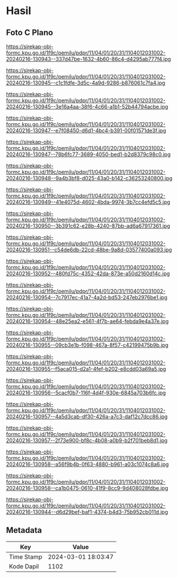 # Hasil

## Foto C Plano

https://sirekap-obj-formc.kpu.go.id/1f9c/pemilu/pdpr/11/04/01/20/31/1104012031002-20240216-130943--337d47be-1632-4b60-86c4-d4295ab777f4.jpg

https://sirekap-obj-formc.kpu.go.id/1f9c/pemilu/pdpr/11/04/01/20/31/1104012031002-20240216-130945--c1c1fdfe-3d5c-4a9d-9286-b876061c7fa4.jpg

https://sirekap-obj-formc.kpu.go.id/1f9c/pemilu/pdpr/11/04/01/20/31/1104012031002-20240216-130945--3e16a4aa-38f6-4c66-a1b1-52b44794acbe.jpg

https://sirekap-obj-formc.kpu.go.id/1f9c/pemilu/pdpr/11/04/01/20/31/1104012031002-20240216-130947--e7f08450-d6d1-4bc4-b391-00f01571de3f.jpg

https://sirekap-obj-formc.kpu.go.id/1f9c/pemilu/pdpr/11/04/01/20/31/1104012031002-20240216-130947--78b6fc77-3689-4050-bed1-b2d8379c98c0.jpg

https://sirekap-obj-formc.kpu.go.id/1f9c/pemilu/pdpr/11/04/01/20/31/1104012031002-20240216-130948--9a4b3bf8-d025-43a0-b142-c36253240800.jpg

https://sirekap-obj-formc.kpu.go.id/1f9c/pemilu/pdpr/11/04/01/20/31/1104012031002-20240216-130949--41e4075d-4602-4bda-9974-3b7cc4efd5c5.jpg

https://sirekap-obj-formc.kpu.go.id/1f9c/pemilu/pdpr/11/04/01/20/31/1104012031002-20240216-130950--3b391c62-e28b-4240-87bb-ad6a67917361.jpg

https://sirekap-obj-formc.kpu.go.id/1f9c/pemilu/pdpr/11/04/01/20/31/1104012031002-20240216-130951--c54de6db-22cd-48be-9a8d-03577400a093.jpg

https://sirekap-obj-formc.kpu.go.id/1f9c/pemilu/pdpr/11/04/01/20/31/1104012031002-20240216-130952--480fd75c-4352-42da-873e-a50d2160d14c.jpg

https://sirekap-obj-formc.kpu.go.id/1f9c/pemilu/pdpr/11/04/01/20/31/1104012031002-20240216-130954--7c7917ec-41a7-4a2d-bd53-247eb2976be1.jpg

https://sirekap-obj-formc.kpu.go.id/1f9c/pemilu/pdpr/11/04/01/20/31/1104012031002-20240216-130954--48e25ea2-e561-4f7b-ae64-febda9e4a37e.jpg

https://sirekap-obj-formc.kpu.go.id/1f9c/pemilu/pdpr/11/04/01/20/31/1104012031002-20240216-130955--09cb3e1b-f098-467a-8f57-c42199475b9b.jpg

https://sirekap-obj-formc.kpu.go.id/1f9c/pemilu/pdpr/11/04/01/20/31/1104012031002-20240216-130955--f5aca015-d2a1-4fef-b202-e8cdd03a69a5.jpg

https://sirekap-obj-formc.kpu.go.id/1f9c/pemilu/pdpr/11/04/01/20/31/1104012031002-20240216-130956--5cacf0b7-116f-4d4f-930e-6845a703b6fc.jpg

https://sirekap-obj-formc.kpu.go.id/1f9c/pemilu/pdpr/11/04/01/20/31/1104012031002-20240216-130957--4a5d3cab-df30-426a-a7c3-daf12c7dcc86.jpg

https://sirekap-obj-formc.kpu.go.id/1f9c/pemilu/pdpr/11/04/01/20/31/1104012031002-20240216-130957--2f73e900-bf8c-4b08-a0b9-b2f701beb8d1.jpg

https://sirekap-obj-formc.kpu.go.id/1f9c/pemilu/pdpr/11/04/01/20/31/1104012031002-20240216-130958--a56f9b4b-0f63-4880-b961-a03c1074c8a6.jpg

https://sirekap-obj-formc.kpu.go.id/1f9c/pemilu/pdpr/11/04/01/20/31/1104012031002-20240216-130958--ca1b0475-0610-41f9-8cc9-9d408028fdbe.jpg

https://sirekap-obj-formc.kpu.go.id/1f9c/pemilu/pdpr/11/04/01/20/31/1104012031002-20240216-130944--d6d29bef-baf1-4374-b4d3-75b952cb011d.jpg


## Metadata

| Key        | Value               |
| ---------- | ------------------- |
| Time Stamp | 2024-03-01 18:03:47 |
| Kode Dapil | 1102                |



